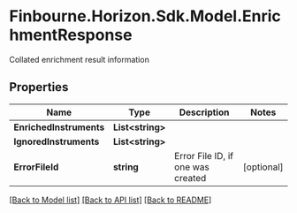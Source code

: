 # Finbourne.Horizon.Sdk.Model.EnrichmentResponse
Collated enrichment result information

## Properties

Name | Type | Description | Notes
------------ | ------------- | ------------- | -------------
**EnrichedInstruments** | **List&lt;string&gt;** |  | 
**IgnoredInstruments** | **List&lt;string&gt;** |  | 
**ErrorFileId** | **string** | Error File ID, if one was created | [optional] 

[[Back to Model list]](../README.md#documentation-for-models) [[Back to API list]](../README.md#documentation-for-api-endpoints) [[Back to README]](../README.md)

